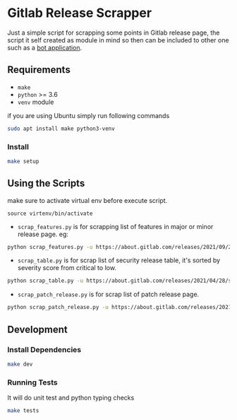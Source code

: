 # Gitlab Release Scrapper

Just a simple script for scrapping some points in Gitlab release page, the script it self created as module in mind so then can be included to other one such as a [bot application](https://github.com/iomarmochtar/cakap).

## Requirements

- `make`
- `python` >= 3.6
- `venv` module

if you are using Ubuntu simply run following commands
```bash
sudo apt install make python3-venv
```

### Install

```bash
make setup
```

## Using the Scripts

make sure to activate virtual env before execute script.
```
source virtenv/bin/activate
```

- `scrap_features.py` is for scrapping list of features in major or minor release page. eg:
```bash
python scrap_features.py -u https://about.gitlab.com/releases/2021/09/22/gitlab-14-3-released/ 
```

- `scrap_table.py` is for scrap list of security release table, it's sorted by severity score from critical to low.
```bash
python scrap_table.py -u https://about.gitlab.com/releases/2021/04/28/security-release-gitlab-13-11-2-released
```

- `scrap_patch_release.py` is for scrap list of patch release page.
```bash
python scrap_patch_release.py -u https://about.gitlab.com/releases/2021/09/02/gitlab-13-12-11-released/ 
```

## Development

### Install Dependencies

```bash
make dev
```

### Running Tests

It will do unit test and python typing checks
```bash
make tests
```